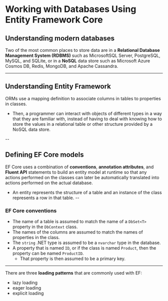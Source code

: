 # Working with Databases Using Entity Framework Core

## Understanding modern databases
Two of the most common places to store data are in a **Relational Database Management System (RDBMS)** such as MicrosoftSQL Server, PostgreSQL, MySQL, and SQLite, or in a **NoSQL** data store such as Microsoft Azure Cosmos DB, Redis, MongoDB, and Apache Cassandra. 

---
## Understanding Entity Framework
ORMs use a mapping definition to associate columns in tables to properties in classes. 
- Then, a programmer can interact with objects of different types in a way that they are familiar with, instead of having to deal with knowing how to store the values in a relational table or other structure provided by a NoSQL data store.

-- 
## Defining EF Core models 
EF Core uses a combination of **conventions**, **annotation attributes**, and **Fluent API** statements to build an entity model at runtime so that any actions performed on the classes can later be automatically translated into actions performed on the actual database. 
- An entity represents the structure of a table and an instance of the class represents a row in that table.
--
### EF Core conventions
- The name of a table is assumed to match the name of a `DbSet<T>` property in the `DbContext` class.
- The names of the columns are assumed to match the names of properties in the class.
- The `string` .NET type is assumed to be a `nvarchar` type in the database.
- A property that is named `ID`, or if the class is named `Product`, then the property can be named `ProductID`.
    - That property is then assumed to be a primary key. 

--- 
There are three **loading patterns** that are commonly used with EF:
- lazy loading
- eager loading
- explicit loading